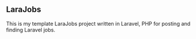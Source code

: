## LaraJobs

This is my template LaraJobs project written in Laravel, PHP for posting and finding Laravel jobs.
